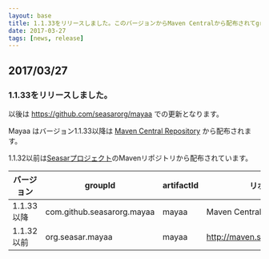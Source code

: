 ```yaml
---
layout: base
title: 1.1.33をリリースしました。このバージョンからMaven Centralから配布されてgroupIdも変わります。
date: 2017-03-27 
tags: [news, release]
---
```


## 2017/03/27

### 1.1.33をリリースしました。

以後は https://github.com/seasarorg/mayaa での更新となります。

Mayaa はバージョン1.1.33以降は
[Maven Central Repository](https://central.sonatype.com/artifact/com.github.seasarorg.mayaa/mayaa) から配布されます。

1.1.32以前は[Seasarプロジェクト](https://www.seasar.org)のMavenリポジトリから配布されています。

|バージョン  | groupId                    | artifactId | リポジトリ|
|----------|----------------------------|------------|-----|
|1.1.33 以降| com.github.seasarorg.mayaa | mayaa      |Maven Central Repository  |
|1.1.32 以前| org.seasar.mayaa           | mayaa      |http://maven.seasar.org/maven2/ |
